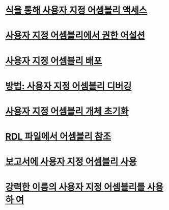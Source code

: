 # [식을 통해 사용자 지정 어셈블리 액세스](accessing-custom-assemblies-through-expressions.md)
# [사용자 지정 어셈블리에서 권한 어설션](asserting-permissions-in-custom-assemblies.md)
# [사용자 지정 어셈블리 배포](deploying-a-custom-assembly.md)
# [방법: 사용자 지정 어셈블리 디버깅](how-to-debug-custom-assemblies.md)
# [사용자 지정 어셈블리 개체 초기화](initializing-custom-assembly-objects.md)
# [RDL 파일에서 어셈블리 참조](referencing-assemblies-in-an-rdl-file.md)
# [보고서에 사용자 지정 어셈블리 사용](using-custom-assemblies-with-reports.md)
# [강력한 이름의 사용자 지정 어셈블리를 사용 하 여](using-strong-named-custom-assemblies.md)
